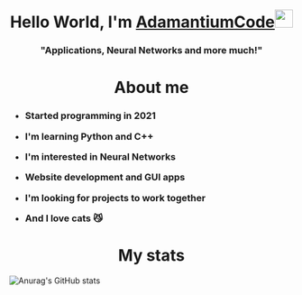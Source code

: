<h1 align="center">Hello World, I'm <a href="https://github.com/AdamantiumCode">AdamantiumCode</a><img src="https://github.com/blackcater/blackcater/raw/main/images/Hi.gif" height="32"/></h1>

<h3 align="center">"Applications, Neural Networks and more much!"</h3>

<h1 align="center">About me</h1>

<h3>

- Started programming in 2021
  
- I'm learning Python and C++

- I'm interested in Neural Networks

- Website development and GUI apps

- I'm looking for projects to work together

- And I love cats :smirk_cat:
  
</h3>

<h1 align="center">My stats</h1>

![Anurag's GitHub stats](https://github-readme-stats.vercel.app/api?username=AdamantiumCode&show_icons=true&theme=radical)
